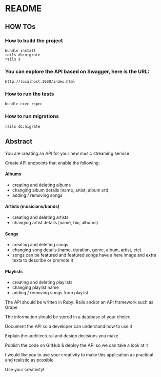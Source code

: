 # README


## HOW TOs

### How to build the project
```
bundle install
rails db:migrate
rails s
```

### You can explore the API based on Swagger, here is the URL:
```
http://localhost:3000/index.html
```

### How to run the tests
```
bundle exec rspec
```

### How to run migrations
```
rails db:migrate
```

## Abstract

You are creating an API for your new music streaming service

Create API endpoints that enable the following:

#### Albums
- creating and deleting albums
- changing album details (name, artist, album art)
- adding / removing songs

#### Artists (musicians/bands)
- creating and deleting artists
- changing artist details (name, bio, albums)

#### Songs
- creating and deleting songs
- changing song details (name, duration, genre, album, artist, etc)
- songs can be featured and featured songs have a here image and extra texts to describe or promote it

#### Playlists
- creating and deleting playlists
- changing playlist name
- adding / removing songs from playlist

The API should be written in Ruby: Rails and/or an API framework such as Grape

The information should be stored in a database of your choice

Document the API so a developer can understand how to use it

Explain the architectural and design decisions you make

Publish the code on GitHub & deploy the API so we can take a look at it

I would like you to use your creativity to make this application as practical and realistic as possible

Use your creativity!